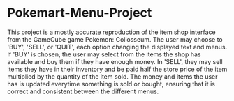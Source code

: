 # Pokemart-Menu-Project
This project is a mostly accurate reproduction of the item shop interface from the GameCube game Pokemon: Collosseum. The user may choose to 'BUY', 'SELL', or 'QUIT', each option changing the displayed text and menus. If 'BUY' is chosen, the user may select from the items the shop has available and buy them if they have enough money. In 'SELL', they may sell items they have in their inventory and be paid half the store price of the item multiplied by the quantity of the item sold. The money and items the user has is updated everytime something is sold or bought, ensuring that it is correct and consistent between the different menus.
